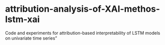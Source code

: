# attribution-analysis-of-XAI-methos-lstm-xai
Code and experiments for attribution-based interpretability of LSTM models on univariate time series”
